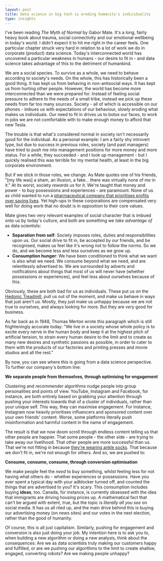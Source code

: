 ```yaml
---
layout: post
title: Data science in big tech is eroding humanity's individuality
type: insights
---
```


I've been reading *The Myth of Normal* by Gabor Mate. It's a long, fairly heavy book about trauma, social connectivity and our emotional wellbeing in today's world. I didn't expect it to hit me right in the career feels. One particular chapter struck very hard in relation to a lot of work we do in corporate (product) data science. Today's interconnected world has uncovered a particular weakness in humans - our desire to fit in - and data science takes advantage of this to the detriment of humankind.

We are a social species. To survive as a whole, we need to behave according to society's needs. On the whole, this has historically been a good thing. It has kept us from behaving in non-antisocial ways. It has kept us from hurting other people. However, the world has become more interconnected than we were prepared for. Instead of feeling social pressure to adhere to the needs of a small tribe, instead we pick up these needs from far too many sources. Society - all of which is accessible on our phones - imbues us with expectations of our behaviour, slowly eroding what makes us individuals. Our need to fit in drives us to botox our faces, to work in jobs we are not comfortable with to make enough money to afford that new Tesla. 

The trouble is that what's considered normal in society isn't necessarily good for the individual. As a personal example: I am a fairly shy introvert type, but due to success in previous roles, society (and past managers) have tried to push me into management positions for more money and more status. For a while, they succeeded - and I took up management - but I quickly realised this was terrible for my mental health, at least in the big corporate environment. 

But if we stick in those roles, we change. As Mate quotes one of his friends, "\[my life was\] a sham, an illusion, a fake... there was virtually none of *me* in it." At its worst, society *rewards* us for it. We're taught that money and power - to buy possessions and experiences - are paramount. None of us as child wanted to run a [pharmaceutical company that prioritises profits over saving lives](https://jacobin.com/2023/09/drug-prices-profiteering-medicare-negotiation-inflation-reducation-act-big-pharma). Yet high-ups in these corporations are compensated very well for doing work that no doubt is in opposition to their core values.

Mate gives two very relevant examples of social character that is imbued onto us by today's culture, and both are something we *take advantage of* as data scientists:
- **Separation from self**: Society imposes roles, duties and responsibilities upon us. Our social drive to fit in, be accepted by our friends, and be recognised, makes us feel like it's wrong not to follow the norms. So we do, and we become less and less ourselves as we grow up.
- **Consumption hunger**: We have been conditioned to think what we want is also what we need. We consume beyond what we need, and are relentlessly advertised to. We are surrounded by adverts and notifications about things that most of us will never have (whether possessions or experiences), and feel less about ourselves because of this.

Obviously, these are both bad for us as individuals. These put us on the [Hedonic Treadmill](https://en.wikipedia.org/wiki/Hedonic_treadmill), pull us out of the moment, and make us behave in ways that just aren't *us.* Mostly, they just make us unhappy because we are not true to ourselves, and always looking for more. But they are *very* good for business.

As far back as in 1948, Thomas Merton wrote this paragraph which is still frighteningly accurate today: "We live in a society whose whole policy is to excite every nerve in the human body and keep it at the highest pitch of artificial tension, to strain every human desire to the limit and to create as many new desires and synthetic passions as possible, in order to cater to them with the products of our factories and printing presses and movie studios and all the rest."

By now, you can see where this is going from a data science perspective. To further our company's bottom line:

**We separate people from themselves, through optimising for engagement**

Clustering and recommender algorithms nudge people into group personalities and points of view. YouTube, Instagram and Facebook, for instance, are both entirely based on grabbing your attention through pushing your interests towards that of a cluster of individuals, rather than your unique self. This way, they can maximise engagement. For instance, Instagram now heavily prioritises influencers and sponsored content over your own friends' content. Worse, some platforms literally push misinformation and harmful content in the name of engagement. 

The result is that we now doom scroll through endless content telling us that other people are happier. That some people - the other side - are trying to take away our livelihood. That other people are more successful than us. That we're not fitting in because [they're wearing ankle socks](https://www.cbc.ca/news/canada/ankle-socks-old-1.7220473). That because we don't fit in, we're not enough for others. And so, we are pushed to:

**Consume, consume, consume, through conversion optimisation**

We make people feel the *need* to buy something, whilst feeling less for not having what others do - whether experiences or possessions. Have you ever spent a typical day with your adblocker turned off, and counted the things that are advertised to you? It's scary. This consumption includes buying **ideas**, too. Canada, for instance, is currently obsessed with the idea that immigrants are driving housing prices up. A mathematical fact that can't be argued with extent, true, but the topic is *literally all you see* on social media. It has us all riled up, and the main drive behind this is buying our advertising money (on news sites) and our votes in the next election, rather than the good of humanity.

Of course, this is all just capitalism. Similarly, pushing for engagement and conversion is also just doing your job. My intention here is to ask you to, when building a new algorithm or doing a new analysis, think about the consequences: Are we as data scientists truly making our customers happy and fulfilled, or are we pushing our algorithms to the limit to create shallow, engaged, converting robots? Are we making people unhappy? 
